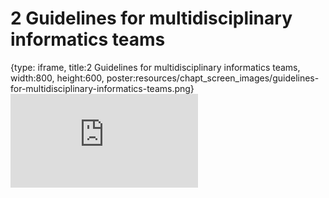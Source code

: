 # 2 Guidelines for multidisciplinary informatics teams
 
{type: iframe, title:2 Guidelines for multidisciplinary informatics teams, width:800, height:600, poster:resources/chapt_screen_images/guidelines-for-multidisciplinary-informatics-teams.png}
![](https://jhudatascience.org/Informatics_Research_Leadership/guidelines-for-multidisciplinary-informatics-teams.html)
 

 
